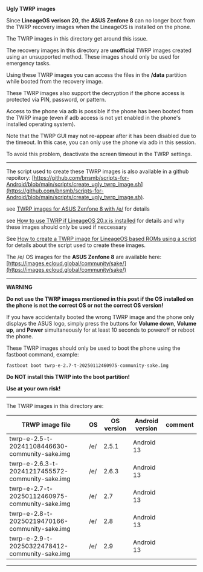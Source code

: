**Ugly TWRP images**

Since **LineageOS verison 20**, the **ASUS Zenfone 8** can no longer boot from the TWRP recovery images when the LineageOS is installed on the phone.

The TWRP images in this directory get around this issue.

The recovery images in this directory are **unofficial** TWRP images created using an unsupported method. These images should only be used for emergency tasks.

Using these TWRP images you can access the files in the **/data** partition while booted from the recovery image.

These TWRP images also support the decryption if the phone access is protected via PIN, password, or pattern.

Access to the phone via adb is possible if the phone has been booted from the TWRP image (even if adb access is not yet enabled in the phone's installed operating system).

Note that the TWRP GUI may not re-appear after it has been disabled due to the timeout. In this case, you can only use the phone via adb in this session.

To avoid this problem, deactivate the screen timeout in the TWRP settings.

---

The script used to create these TWRP images is also available in a github repoitory:  [https://github.com/bnsmb/scripts-for-Android/blob/main/scripts/create_ugly_twrp_image.sh](https://github.com/bnsmb/scripts-for-Android/blob/main/scripts/create_ugly_twrp_image.sh).

see [TWRP images for ASUS Zenfone 8 with /e/](http://bnsmb.de/My_HowTos_for_Android.html#TWRP_images_for_ASUS_Zenfone_8_with_e) for details

see [How to use TWRP if LineageOS 20.x is installed](http://bnsmb.de/My_HowTos_for_Android.html#How_to_use_TWRP_if_LineageOS_20.x_is_installed) for details and why these images should only be used if neccessary

See [How to create a TWRP image for LineageOS based ROMs using a script](http://bnsmb.de/My_HowTos_for_Android.html#How_to_create_a_TWRP_image_for_LineageOS_based_ROMs_using_a_script) for details about the script used to create these images.

The /e/ OS images for the **ASUS Zenfone 8** are available here: [https://images.ecloud.global/community/sake/](https://images.ecloud.global/community/sake/)


---

**WARNING**

**Do not use the TWRP images mentioned in this post if the OS installed on the phone is not the correct OS or not the correct OS version!**

If you have accidentally booted the wrong TWRP image and the phone only displays the ASUS logo, simply press the buttons for **Volume down**, **Volume up**, and **Power** simultaneously for at least 10 seconds to poweroff or reboot the phone.

These TWRP images should only be used to boot the phone using the fastboot command, example:

```
fastboot boot twrp-e-2.7-t-20250112460975-community-sake.img
```

**Do NOT install this TWRP into the boot partition!**

**Use at your own risk!**

---

The TWRP images in this directory are:

| TRWP image file | OS | OS version | Android version | comment |
| ---| ---| ---| ---| ---|
| twrp-e-2.5-t-20241108446630-community-sake.img | /e/ |	2.5.1	| Android 13 | | 
| twrp-e-2.6.3-t-20241217455572-community-sake.img	| /e/ | 2.6.3	| Android 13 | | 
| twrp-e-2.7-t-20250112460975-community-sake.img	| /e/ | 2.7	| Android 13 | | 
| twrp-e-2.8-t-20250219470166-community-sake.img | /e/ | 2.8 | Android 13 | |
| twrp-e-2.9-t-20250322478412-community-sake.img | /e/ | 2.9 | Android 13 | | 

---
